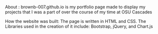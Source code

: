 
About : brownb-007.github.io is my portfolio page made to display my projects that I was a part of over the course of my time at OSU Cascades

How the website was built: The page is written in HTML and CSS. The Libraries used in the creation of it include: Bootstrap, jQuery, and Chart.js
